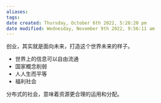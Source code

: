 ```yaml
---
aliases: 
tags: 
date created: Thursday, October 6th 2022, 5:28:20 pm
date modified: Wednesday, November 9th 2022, 9:56:11 am
---
```


创业，其实就是面向未来，打造这个世界未来的样子。

- 世界上的信息可以自由流通
- 国家概念削弱
- 人人生而平等
- 福利社会

分布式的社会，意味着资源更合理的运用和分配。
